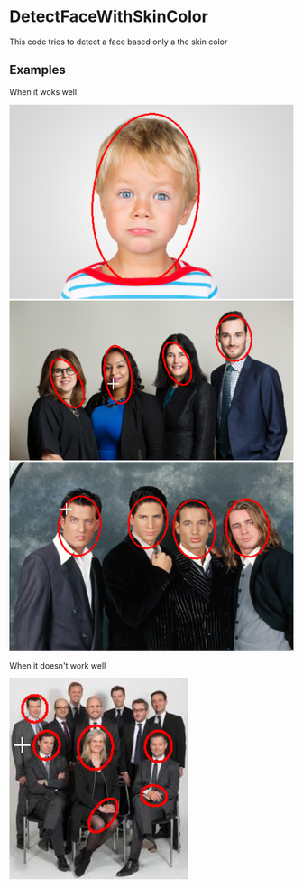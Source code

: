 # DetectFaceWithSkinColor
This code tries to detect a face based only a the skin color

## Examples 
When it woks well

![alt text](https://raw.githubusercontent.com/MrEliptik/DetectFaceWithSkinColor/master/example/face_1.png)
![alt text](https://raw.githubusercontent.com/MrEliptik/DetectFaceWithSkinColor/master/example/face_2.png)
![alt text](https://raw.githubusercontent.com/MrEliptik/DetectFaceWithSkinColor/master/example/face_3.png)

When it doesn't work well

![alt text](https://raw.githubusercontent.com/MrEliptik/DetectFaceWithSkinColor/master/example/face_4.png)
